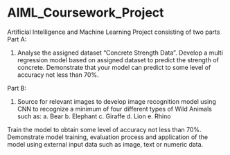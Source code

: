 # AIML_Coursework_Project
Artificial Intelligence and Machine Learning Project consisting of two parts
Part A: 
  1. Analyse the assigned dataset “Concrete Strength Data”. Develop a multi 
  regression model based on assigned dataset to predict the strength of concrete. 
  Demonstrate that your model can predict to some level of accuracy not less 
  than 70%.

Part B: 
1. Source for relevant images to develop image recognition model using CNN to 
recognize a minimum of four different types of Wild Animals such as: 
a. Bear 
b. Elephant 
c. Giraffe 
d. Lion 
e. Rhino 

Train the model to obtain some level of accuracy not less than 70%. 
Demonstrate model training, evaluation process and application of the model 
using external input data such as image, text or numeric data. 
